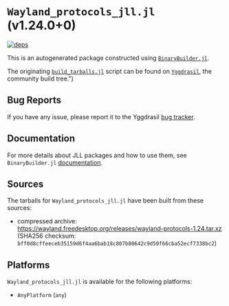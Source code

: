 # `Wayland_protocols_jll.jl` (v1.24.0+0)

[![deps](https://juliahub.com/docs/Wayland_protocols_jll/deps.svg)](https://juliahub.com/ui/Packages/Wayland_protocols_jll/FwDhI?page=2)

This is an autogenerated package constructed using [`BinaryBuilder.jl`](https://github.com/JuliaPackaging/BinaryBuilder.jl).

The originating [`build_tarballs.jl`](https://github.com/JuliaPackaging/Yggdrasil/blob/b2ba30d92a351f84deb239e915093b4d029625fb/W/Wayland_protocols/build_tarballs.jl) script can be found on [`Yggdrasil`](https://github.com/JuliaPackaging/Yggdrasil/), the community build tree.")

## Bug Reports

If you have any issue, please report it to the Yggdrasil [bug tracker](https://github.com/JuliaPackaging/Yggdrasil/issues).

## Documentation

For more details about JLL packages and how to use them, see `BinaryBuilder.jl` [documentation](https://docs.binarybuilder.org/stable/jll/).

## Sources

The tarballs for `Wayland_protocols_jll.jl` have been built from these sources:

* compressed archive: https://wayland.freedesktop.org/releases/wayland-protocols-1.24.tar.xz (SHA256 checksum: `bff0d8cffeeceb35159d6f4aa6bab18c807b80642c9d50f66cba52ecf7338bc2`)

## Platforms

`Wayland_protocols_jll.jl` is available for the following platforms:

* `AnyPlatform` (`any`)
